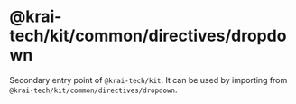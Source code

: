 # @krai-tech/kit/common/directives/dropdown

Secondary entry point of `@krai-tech/kit`. It can be used by importing from `@krai-tech/kit/common/directives/dropdown`.
